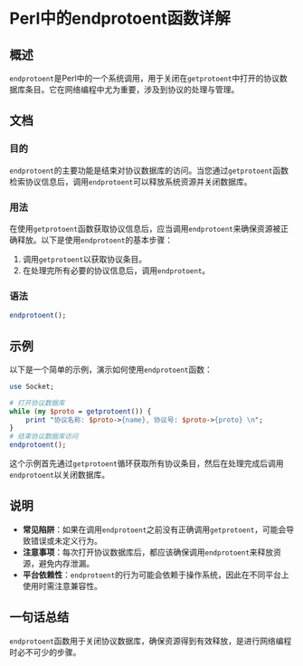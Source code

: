 <!--
Meta Description: # Perl中的endprotoent函数详解 ## 概述 `endprotoent`是Perl中的一个系统调用，用于关闭在`getprotoent`中打开的协议数据库条目。它在网络编程中尤为重要，涉及到协议的处理与管理。 ## 文档 ### 目的 `endprotoent`的主要功能是结束对协议数...
Meta Keywords: endprotoent, getprotoent, proto, perl, perl中的endprotoent函数详解
-->

# Perl中的endprotoent函数详解

## 概述
`endprotoent`是Perl中的一个系统调用，用于关闭在`getprotoent`中打开的协议数据库条目。它在网络编程中尤为重要，涉及到协议的处理与管理。

## 文档
### 目的
`endprotoent`的主要功能是结束对协议数据库的访问。当您通过`getprotoent`函数检索协议信息后，调用`endprotoent`可以释放系统资源并关闭数据库。

### 用法
在使用`getprotoent`函数获取协议信息后，应当调用`endprotoent`来确保资源被正确释放。以下是使用`endprotoent`的基本步骤：
1. 调用`getprotoent`以获取协议条目。
2. 在处理完所有必要的协议信息后，调用`endprotoent`。

### 语法
```perl
endprotoent();
```

## 示例
以下是一个简单的示例，演示如何使用`endprotoent`函数：

```perl
use Socket;

# 打开协议数据库
while (my $proto = getprotoent()) {
    print "协议名称: $proto->{name}, 协议号: $proto->{proto} \n";
}
# 结束协议数据库访问
endprotoent();
```

这个示例首先通过`getprotoent`循环获取所有协议条目，然后在处理完成后调用`endprotoent`以关闭数据库。

## 说明
- **常见陷阱**：如果在调用`endprotoent`之前没有正确调用`getprotoent`，可能会导致错误或未定义行为。
- **注意事项**：每次打开协议数据库后，都应该确保调用`endprotoent`来释放资源，避免内存泄漏。
- **平台依赖性**：`endprotoent`的行为可能会依赖于操作系统，因此在不同平台上使用时需注意兼容性。

## 一句话总结
`endprotoent`函数用于关闭协议数据库，确保资源得到有效释放，是进行网络编程时必不可少的步骤。